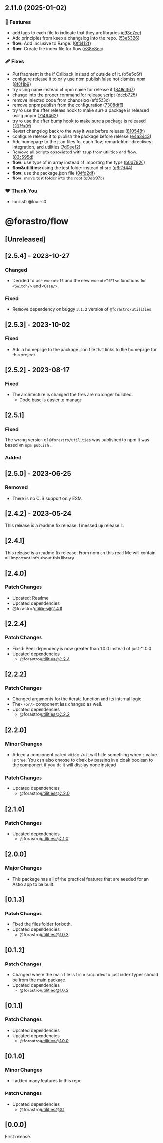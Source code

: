 ## 2.11.0 (2025-01-02)

### 🚀 Features

- add tags to each file to indicate that they are libraries ([c93e7ce](https://github.com/louiss0/forastro/commit/c93e7ce))
- Add principles from keep a changelog into the repo. ([53e5326](https://github.com/louiss0/forastro/commit/53e5326))
- **flow:** Add inclusive to Range. ([0f4412f](https://github.com/louiss0/forastro/commit/0f4412f))
- **flow:** Create the index file for flow ([e88e8ec](https://github.com/louiss0/forastro/commit/e88e8ec))

### 🩹 Fixes

- Put fragment in the  if Callback instead of outside of it. ([b5e5c6f](https://github.com/louiss0/forastro/commit/b5e5c6f))
- configure release it to only use npm publish false not dismiss npm ([8f0f1b9](https://github.com/louiss0/forastro/commit/8f0f1b9))
- try using name instead of npm name for release it ([849c367](https://github.com/louiss0/forastro/commit/849c367))
- change into the proper command for release script ([ddcb725](https://github.com/louiss0/forastro/commit/ddcb725))
- remove injected code from changelog ([efd523c](https://github.com/louiss0/forastro/commit/efd523c))
- remove pnpm publish from the configuration ([7308df6](https://github.com/louiss0/forastro/commit/7308df6))
- try to use the after releaes hook to make sure a package is released using pnpm ([7146462](https://github.com/louiss0/forastro/commit/7146462))
- try to use the after bump hook to make sure a package is released ([327fa0f](https://github.com/louiss0/forastro/commit/327fa0f))
- Revert changelog back to the way it was before release ([810548f](https://github.com/louiss0/forastro/commit/810548f))
- configure release it to publish the package before release ([e4a3443](https://github.com/louiss0/forastro/commit/e4a3443))
- Add homepage to the json files for each flow, remark-html-directives-integration, and utilities ([7d9eef2](https://github.com/louiss0/forastro/commit/7d9eef2))
- Remove all scripts associated with tsup from utilities and flow. ([83c595d](https://github.com/louiss0/forastro/commit/83c595d))
- **flow:** use type of in array instead of importing the type ([b0d7926](https://github.com/louiss0/forastro/commit/b0d7926))
- **flow&utilities:** using the test folder instead of src ([d6f7d44](https://github.com/louiss0/forastro/commit/d6f7d44))
- **flow:** use the package.json file ([0dfd2df](https://github.com/louiss0/forastro/commit/0dfd2df))
- **flow:** move test folder into the root ([e9ab97b](https://github.com/louiss0/forastro/commit/e9ab97b))

### ❤️ Thank You

- louiss0 @louiss0

<!--

* Guiding Principles
  * Changelogs are for humans, not machines.
  * There should be an entry for every single version.
  * The same types of changes should be grouped.
  * Versions and sections should be linkable.
  * The latest version comes first.
  * The release date of each version is displayed.
  * Mention whether you follow Semantic Versioning.

! Types of changes
  * Added for new features.
  * Changed for changes in existing functionality.
  * Deprecated for soon-to-be removed features.
  * Removed for now removed features.
  * Fixed for any bug fixes.
  * Security in case of vulnerabilities.

-->

# @forastro/flow

## [Unreleased]

## [2.5.4] - 2023-10-27

### Changed

- Decided to use `executeIf` and the new `executeIfElse` functions for `<Switch/>` and `<Case/>`.

### Fixed

- Remove dependency on buggy `3.1.2` version of `@forastro/utilities`

## [2.5.3] - 2023-10-02

### Fixed

- Add a homepage to the package.json file that links to the homepage for this project.

## [2.5.2] - 2023-08-17

### Fixed

- The architecture is changed the files are no longer bundled.
  - Code base is easier to manage

## [2.5.1]

### Fixed

The wrong version of `@forastro/utilities` was published to npm it was based on `npm publish` .

### Added

## [2.5.0] - 2023-06-25

### Removed

- There is no CJS support only ESM.

## [2.4.2] - 2023-05-24

This release is a readme fix release. I messed up release it.

## [2.4.1]

This release is a readme fix release.
 From nom on this read Me will contain all important info about this library.

## [2.4.0]

### Patch Changes

- Updated: Readme
- Updated dependencies
- @forastro/utilities@2.4.0

## [2.2.4]

### Patch Changes

- Fixed: Peer dependecy is now greater than 1.0.0 instead of just ^1.0.0
- Updated dependencies
  - @forastro/utilities@2.2.4

## [2.2.2]

### Patch Changes

- Changed arguments for the iterate function and its internal logic.
- The `<For/>` component has changed as well.
- Updated dependencies
  - @forastro/utilities@2.2.2

## [2.2.0]

### Minor Changes

- Added a component called `<Hide />` it will hide something when a value is `true`.
  You can also choose to cloak by passing in a cloak boolean to the component
  if you do it will display none instead

### Patch Changes

- Updated dependencies
  - @forastro/utilities@2.2.0

## [2.1.0]

### Patch Changes

- Updated dependencies
  - @forastro/utilities@2.1.0

## [2.0.0]

### Major Changes

- This package has all of the practical features that are needed for an Astro app to be built.

## [0.1.3]

### Patch Changes

- Fixed the files folder for both.
- Updated dependencies
  - @forastro/utilities@1.0.3

## [0.1.2]

### Patch Changes

- Changed where the main file is from src/index to just index types should be from the main package
- Updated dependencies
  - @forastro/utilities@1.0.2

## [0.1.1]

### Patch Changes

- Updated dependencies
- Updated dependencies
  - @forastro/utilities@1.0.0

## [0.1.0]

### Minor Changes

- I added many features to this repo

### Patch Changes

- Updated dependencies
  - @forastro/utilities@0.1

## [0.0.0]

First release.
